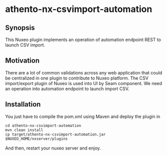 # athento-nx-csvimport-automation

## Synopsis

This Nuxeo plugin implements an operation of automation endpoint REST to launch CSV import.

## Motivation

There are a lot of common validations across any web application that could be centralized in one plugin to contribute to Nuxeo platform.
The CSV import/export plugin of Nuxeo is used into UI by Seam component. We need an operation into automation endpoint to launch import CSV.

## Installation

You just have to compile the pom.xml using Maven and deploy the plugin in 
```{r, engine='bash', count_lines}
cd athento-nx-csvimport-automation
mvn clean install
cp target/athento-nx-csvimport-automation.jar $NUXEO_HOME/nxserver/plugins
```
And then, restart your nuxeo server and enjoy.
